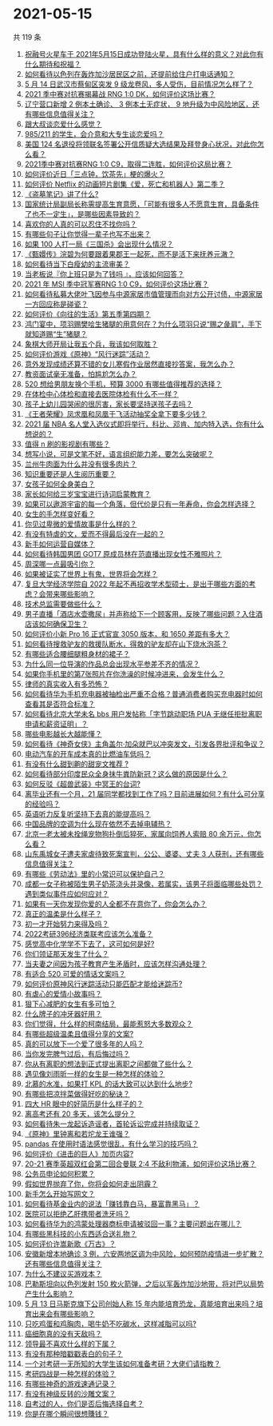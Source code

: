 # 2021-05-15

共 119 条

<!-- BEGIN -->
<!-- 最后更新时间 Sat May 15 2021 11:14:12 GMT+0800 (China Standard Time) -->

1. [祝融号火星车于
   2021年5月15日成功登陆火星，具有什么样的意义？对此你有什么期待和祝福？](https://www.zhihu.com/question/459371819)
2. [如何看待以色列在轰炸加沙居民区之前，还提前给住户打电话通知？](https://www.zhihu.com/question/459381446)
3. [5 月 14 日武汉市蔡甸区突发 9
   级龙卷风，多人受伤，目前情况怎么样了？](https://www.zhihu.com/question/459494123)
4. [2021 季中赛对抗赛揭幕战 RNG 1:0
   DK，如何评价这场比赛？](https://www.zhihu.com/question/459459475)
5. [辽宁营口新增 2 例本土确诊、 3 例本土无症状， 9
   地升级为中风险地区，还有哪些信息值得关注？](https://www.zhihu.com/question/459445245)
6. [跟大叔谈恋爱什么感觉？](https://www.zhihu.com/question/319597687)
7. [985/211 的学生，会介意和大专生谈恋爱吗？](https://www.zhihu.com/question/55883779)
8. [美国 124
   名退役将领联名签署公开信质疑大选结果及拜登身心状况，对此你怎么看？](https://www.zhihu.com/question/459466085)
9. [2021季中赛对抗赛RNG 1:0
   C9，取得二连胜，如何评价这局比赛？](https://www.zhihu.com/question/459488940)
10. [如何评价近日「三点钟，饮茶先」梗的爆火？](https://www.zhihu.com/question/459087204)
11. [如何评价 Netflix
    的动画短片剧集《爱，死亡和机器人》第二季？](https://www.zhihu.com/question/459134092)
12. [《盗墓笔记》讲了什么?](https://www.zhihu.com/question/32090742)
13. [国家统计局副局长称需提高生育意愿，「可能有很多人不愿意生育，具备条件了也不一定生」，是哪些因素导致的？](https://www.zhihu.com/question/459227388)
14. [喜欢你的人真的可以忍住不找你吗？](https://www.zhihu.com/question/433052807)
15. [有哪些句子让你觉得一辈子也写不出来？](https://www.zhihu.com/question/452901323)
16. [如果 100 人打一局《三国杀》会出现什么情况？](https://www.zhihu.com/question/458748936)
17. [《甄嬛传》浣碧为何要跟着果郡王一起死，而不是活下来抚养元澈？](https://www.zhihu.com/question/433789518)
18. [如何看待当下白瘦幼的主流审美？](https://www.zhihu.com/question/63812554)
19. [当老板说『你上班只是为了钱吗 』，应该如何回答？](https://www.zhihu.com/question/459271480)
20. [2021 年 MSI 季中冠军赛RNG 1:0
    C9，如何评价这场比赛？](https://www.zhihu.com/question/459483381)
21. [如何看待私募大佬叶飞因参与中源家居市值管理而向对方公开讨债，中源家居一方回应称是碰瓷？](https://www.zhihu.com/question/459277738)
22. [如何评价《向往的生活》第五季第四期？](https://www.zhihu.com/question/458385376)
23. [鸿门宴中，项羽赐樊哙生猪腿的用意何在？为什么项羽只说“赐之彘肩”，手下就知道赐“生”猪腿？](https://www.zhihu.com/question/19870339)
24. [象棋大师开局让我五个兵，我该如何取胜？](https://www.zhihu.com/question/458811041)
25. [如何评价游戏《原神》“风行迷踪”活动？](https://www.zhihu.com/question/459371771)
26. [意外发现成绩还算不错的女儿寒假作业居然直接抄答案，我怎么办？](https://www.zhihu.com/question/444223188)
27. [教资面试毫无准备，怕尴尬怎么办？](https://www.zhihu.com/question/458928684)
28. [520 想给男朋友换个手机，预算 3000
    有哪些值得推荐的选择？](https://www.zhihu.com/question/458226493)
29. [在体检中心体检和直接去医院体检有什么不一样？](https://www.zhihu.com/question/24536825)
30. [孩子上幼儿园哭闹的很厉害，家长要坚持送孩子去吗？](https://www.zhihu.com/question/402790783)
31. [《王者荣耀》凤求凰和凤凰于飞活动抽奖全拿下要多少钱？](https://www.zhihu.com/question/434465290)
32. [2021 届 NBA
    名人堂入选仪式即将举行，科比、邓肯、加内特入选，你有什么想说的？](https://www.zhihu.com/question/459350210)
33. [值得 n 刷的影视剧有哪些？](https://www.zhihu.com/question/452689050)
34. [想写小说，可是文笔不好，语言组织能力差，要怎么突破呢？](https://www.zhihu.com/question/459065020)
35. [兰州牛肉面为什么并没有很多肉片？](https://www.zhihu.com/question/448755182)
36. [知识重要还是人生阅历重要？](https://www.zhihu.com/question/401756432)
37. [女孩子如何全身美白？](https://www.zhihu.com/question/28991460)
38. [家长如何给三岁宝宝进行诗词启蒙教育？](https://www.zhihu.com/question/344219807)
39. [如果可以遨游宇宙的每一个角落，但代价是只有一年寿命，你会怎样选择？](https://www.zhihu.com/question/459343263)
40. [女生的手怎样变好看？](https://www.zhihu.com/question/32285684)
41. [你见过卑微的爱情故事是什么样的？](https://www.zhihu.com/question/320245223)
42. [有没有特虐的文，爱而不得最后没在一起的？](https://www.zhihu.com/question/440056937)
43. [新手如何运营自媒体？](https://www.zhihu.com/question/323404884)
44. [如何看待韩国男团 GOT7 原成员林在范直播出现女性不雅照片？](https://www.zhihu.com/question/459375130)
45. [周深哪一点最吸引你？](https://www.zhihu.com/question/453666454)
46. [如果被证实了世界上有鬼，世界将会怎样？](https://www.zhihu.com/question/405528524)
47. [复旦大学经济学院自 2022
    年起不再招收学术型硕士，是出于哪些方面的考虑？会带来哪些影响？](https://www.zhihu.com/question/458991146)
48. [技术总监需要做些什么？](https://www.zhihu.com/question/291798716)
49. [男子直播「酒店水壶撒尿」并声称给下一个顾客用，反映了哪些问题？入住酒店该如何确保卫生？](https://www.zhihu.com/question/459371363)
50. [如何评价小新 Pro 16 正式官宣 3050 版本，和 1650
    差距有多大？](https://www.zhihu.com/question/459174182)
51. [如何看待搜救驴友的救援队断水，得救的驴友却在山下烧水泡茶？](https://www.zhihu.com/question/459310609)
52. [有哪些适合腰细腿粗身材的裙子？](https://www.zhihu.com/question/451854465)
53. [为什么同一位导演的作品总会出现水平参差不齐的情况？](https://www.zhihu.com/question/457590938)
54. [如果你手机里的第7张照片在你洗澡的时候冲进来，会发生什么？](https://www.zhihu.com/question/405633395)
55. [律师的真实收入有多恐怖？](https://www.zhihu.com/question/360433896)
56. [如何看待华为手机充电器被抽检出严重不合格？普通消费者购买充电器时如何查看其是否符合标准？](https://www.zhihu.com/question/459365657)
57. [如何看待北京大学未名 bbs 用户发帖称「字节跳动职场 PUA
    无继任拒批离职申请和薪资证明」？](https://www.zhihu.com/question/459317193)
58. [哪些电影越长大越能懂？](https://www.zhihu.com/question/453278386)
59. [如何看待《神奇女侠》主角盖尔·加朵就巴以冲突发文，引发各界批评和争议？](https://www.zhihu.com/question/459349054)
60. [电动汽车的开车成本真的比燃油车低吗？](https://www.zhihu.com/question/423963353)
61. [有没有什么甜到齁的甜宠文推荐 ?](https://www.zhihu.com/question/362988648)
62. [如何看待部分印度民众全身抹牛粪防新冠？这么做的原因是什么？](https://www.zhihu.com/question/459344479)
63. [如何反驳《超兽武装》中冥王的台词?](https://www.zhihu.com/question/453809133)
64. [离毕业还有一个月，21
    届同学都找到工作了吗？目前进展如何？有什么可分享的经验吗？](https://www.zhihu.com/question/459163280)
65. [英语听力反复听坚持下去真的能提高吗？](https://www.zhihu.com/question/25869262)
66. [中国品牌的空调为什么现在依然不去掉电辅热？](https://www.zhihu.com/question/437041385)
67. [北京一老太被未拴绳宠物狗扑倒后猝死，家属向饲养人索赔 80
    余万元，你怎么看？](https://www.zhihu.com/question/459188941)
68. [山东禹城女子遭夫家虐待致死案宣判，公公、婆婆、丈夫 3
    人获刑，还有哪些信息值得关注？](https://www.zhihu.com/question/459407000)
69. [有哪些《劳动法》里的小常识可以保护自己？](https://www.zhihu.com/question/322472303)
70. [成都一女子称被陌生男子奶茶浇头并录像，若属实，该男子将面临哪些处罚？遇到类似事件应如何应对？](https://www.zhihu.com/question/459197699)
71. [如果有一天你发现你爱的人全都不在意你了，你会怎么办？](https://www.zhihu.com/question/456409558)
72. [真正的温柔是什么样子？](https://www.zhihu.com/question/374915368)
73. [初一才开始努力来得及吗？](https://www.zhihu.com/question/456184637)
74. [2022考研396经济类联考应该怎么准备？](https://www.zhihu.com/question/438333880)
75. [感觉高中化学学不下去了，这可如何是好?](https://www.zhihu.com/question/412638701)
76. [你们领证那天发生了什么？](https://www.zhihu.com/question/426768936)
77. [当夫妻之间因为孩子教育产生矛盾时，应该怎样沟通处理？](https://www.zhihu.com/question/457762381)
78. [有适合 520 可爱的情话文案吗？](https://www.zhihu.com/question/395634625)
79. [如何评价原神风行迷踪活动只能匹配才能给迷踪币?](https://www.zhihu.com/question/458975388)
80. [有虐心的爱情小故事吗？](https://www.zhihu.com/question/381394515)
81. [狠下心减肥的女生有多可怕？](https://www.zhihu.com/question/431969166)
82. [什么牌子的冲牙器好用？](https://www.zhihu.com/question/265185969)
83. [你们觉得，什么样的柯南结局，最能惹怒大多数观众？](https://www.zhihu.com/question/336378614)
84. [有哪些超级温柔且值得分享的文案?](https://www.zhihu.com/question/398204205)
85. [真的可以放下一个爱了很多年的人吗？](https://www.zhihu.com/question/453855079)
86. [当你发完脾气过后，有后悔过吗？](https://www.zhihu.com/question/450090677)
87. [你从有离职的想法到正式提出离职之间都做了些什么？](https://www.zhihu.com/question/459123577)
88. [遇见像刘雨昕一样的女生是一种怎样的体验？](https://www.zhihu.com/question/458764364)
89. [北慕的水准，如果打 KPL 的话大致可以达到什么地步?](https://www.zhihu.com/question/457025589)
90. [有哪些把凉拌菜做得好吃的秘诀？](https://www.zhihu.com/question/327948969)
91. [四大 HR 眼中的好简历是什么样子的？](https://www.zhihu.com/question/270327306)
92. [离高考还有 20 多天，该怎么提分？](https://www.zhihu.com/question/458625286)
93. [如何看待朱一龙起诉造谣者，首轮诉讼完成并持续取证？](https://www.zhihu.com/question/459455006)
94. [《原神》里钟离和若坨龙王谁强？](https://www.zhihu.com/question/455513453)
95. [pandas 在使用时语法感觉很乱，有什么学习的技巧吗？](https://www.zhihu.com/question/289788451)
96. [如何评价《进击的巨人》加页内容?](https://www.zhihu.com/question/458917406)
97. [20-21 赛季英超双红会第二回合曼联 2:4
    不敌利物浦，如何评价这场比赛？](https://www.zhihu.com/question/459329808)
98. [公务员申论如何积累？](https://www.zhihu.com/question/62703465)
99. [假如世界抛弃了你，你将会如何走出阴霾？](https://www.zhihu.com/question/454120128)
100. [新手怎么开始写网文？](https://www.zhihu.com/question/454846719)
101. [如何看待基金业内的说法「赚钱靠白马，暴富靠黑马」？](https://www.zhihu.com/question/458871834)
102. [医院可以拒绝乙肝携带者洗牙吗？](https://www.zhihu.com/question/64913982)
103. [如何看待华为的鸿蒙处理器商标申请被驳回一事？主要问题出在哪儿？](https://www.zhihu.com/question/459040169)
104. [有哪些黑科技的小东西适合送礼物？](https://www.zhihu.com/question/267703735)
105. [如何评价许嵩新歌《万古》？](https://www.zhihu.com/question/459309716)
106. [安徽新增本地确诊 3
     例，六安两地区调为中风险，如何预防疫情进一步扩散？还有哪些信息值得关注？](https://www.zhihu.com/question/459297033)
107. [为什么不建议买游戏本？](https://www.zhihu.com/question/406822764)
108. [巴勒斯坦向以色列发射 150
     枚火箭弹，之后以军轰炸加沙地带，将对巴以局势产生什么影响？](https://www.zhihu.com/question/458956080)
109. [5 月 13 日马斯克旗下公司创始人称 15
     年内能培育恐龙，真能培育出来吗？培育出来会有哪些影响？](https://www.zhihu.com/question/459235882)
110. [只吃鸡蛋和鸡胸肉，喝牛奶不吃碳水，这样减脂可以吗?](https://www.zhihu.com/question/419594552)
111. [癌细胞真的没有天敌吗？](https://www.zhihu.com/question/443608344)
112. [领导最不喜欢什么样的下属？](https://www.zhihu.com/question/401065430)
113. [有没有那种暗戳戳表白的句子？](https://www.zhihu.com/question/300244719)
114. [一个对考研一无所知的大学生该如何准备考研？大佬们请指教？](https://www.zhihu.com/question/62653700)
115. [考研四战是一种怎样的体验？](https://www.zhihu.com/question/53757945)
116. [有哪些神奇的游戏速通记录？](https://www.zhihu.com/question/458843261)
117. [有没有神级反转的沙雕文案？](https://www.zhihu.com/question/452293238)
118. [自考过的人，你们是否后悔选择自考？](https://www.zhihu.com/question/337908624)
119. [你是在哪个瞬间很想賺钱？](https://www.zhihu.com/question/451973989)

<!-- END -->

